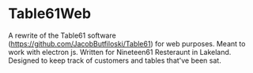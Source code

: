 # Table61Web
A rewrite of the Table61 software (https://github.com/JacobButfiloski/Table61) for web purposes. Meant to work with electron js.
Written for Nineteen61 Resteraunt in Lakeland. Designed to keep track of customers and tables that've been sat.
